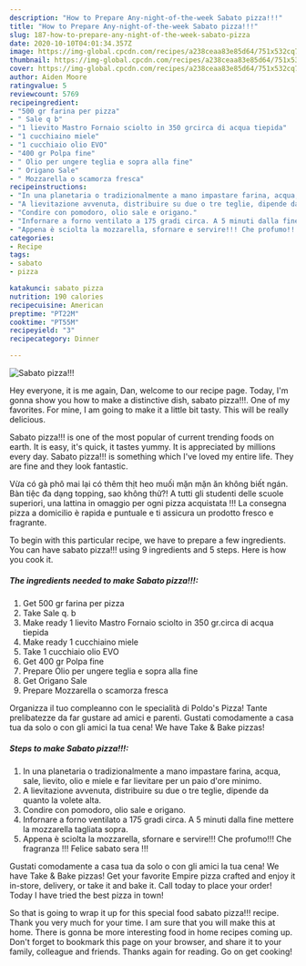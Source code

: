 ```yaml
---
description: "How to Prepare Any-night-of-the-week Sabato pizza!!!"
title: "How to Prepare Any-night-of-the-week Sabato pizza!!!"
slug: 187-how-to-prepare-any-night-of-the-week-sabato-pizza
date: 2020-10-10T04:01:34.357Z
image: https://img-global.cpcdn.com/recipes/a238ceaa83e85d64/751x532cq70/sabato-pizza-recipe-main-photo.jpg
thumbnail: https://img-global.cpcdn.com/recipes/a238ceaa83e85d64/751x532cq70/sabato-pizza-recipe-main-photo.jpg
cover: https://img-global.cpcdn.com/recipes/a238ceaa83e85d64/751x532cq70/sabato-pizza-recipe-main-photo.jpg
author: Aiden Moore
ratingvalue: 5
reviewcount: 5769
recipeingredient:
- "500 gr farina per pizza"
- " Sale q b"
- "1 lievito Mastro Fornaio sciolto in 350 grcirca di acqua tiepida"
- "1 cucchiaino miele"
- "1 cucchiaio olio EVO"
- "400 gr Polpa fine"
- " Olio per ungere teglia e sopra alla fine"
- " Origano Sale"
- " Mozzarella o scamorza fresca"
recipeinstructions:
- "In una planetaria o tradizionalmente a mano impastare farina, acqua, sale, lievito, olio e miele e far lievitare per un paio d&#39;ore minimo."
- "A lievitazione avvenuta, distribuire su due o tre teglie, dipende da quanto la volete alta."
- "Condire con pomodoro, olio sale e origano."
- "Infornare a forno ventilato a 175 gradi circa. A 5 minuti dalla fine mettere la mozzarella tagliata sopra."
- "Appena è sciolta la mozzarella, sfornare e servire!!! Che profumo!!! Che fragranza !!! Felice sabato sera !!!"
categories:
- Recipe
tags:
- sabato
- pizza

katakunci: sabato pizza 
nutrition: 190 calories
recipecuisine: American
preptime: "PT22M"
cooktime: "PT55M"
recipeyield: "3"
recipecategory: Dinner

---
```



![Sabato pizza!!!](https://img-global.cpcdn.com/recipes/a238ceaa83e85d64/751x532cq70/sabato-pizza-recipe-main-photo.jpg)

Hey everyone, it is me again, Dan, welcome to our recipe page. Today, I'm gonna show you how to make a distinctive dish, sabato pizza!!!. One of my favorites. For mine, I am going to make it a little bit tasty. This will be really delicious.

Sabato pizza!!! is one of the most popular of current trending foods on earth. It is easy, it's quick, it tastes yummy. It is appreciated by millions every day. Sabato pizza!!! is something which I've loved my entire life. They are fine and they look fantastic.

Vừa có gà phô mai lại có thêm thịt heo muối mặn mặn ăn không biết ngán. Bàn tiệc đa dạng topping, sao không thử?! A tutti gli studenti delle scuole superiori, una lattina in omaggio per ogni pizza acquistata !!! La consegna pizza a domicilio è rapida e puntuale e ti assicura un prodotto fresco e fragrante.


To begin with this particular recipe, we have to prepare a few ingredients. You can have sabato pizza!!! using 9 ingredients and 5 steps. Here is how you cook it.

<!--inarticleads1-->

##### The ingredients needed to make Sabato pizza!!!:

1. Get 500 gr farina per pizza
1. Take  Sale q. b
1. Make ready 1 lievito Mastro Fornaio sciolto in 350 gr.circa di acqua tiepida
1. Make ready 1 cucchiaino miele
1. Take 1 cucchiaio olio EVO
1. Get 400 gr Polpa fine
1. Prepare  Olio per ungere teglia e sopra alla fine
1. Get  Origano Sale
1. Prepare  Mozzarella o scamorza fresca


Organizza il tuo compleanno con le specialità di Poldo&#39;s Pizza! Tante prelibatezze da far gustare ad amici e parenti. Gustati comodamente a casa tua da solo o con gli amici la tua cena! We have Take &amp; Bake pizzas! 

<!--inarticleads2-->

##### Steps to make Sabato pizza!!!:

1. In una planetaria o tradizionalmente a mano impastare farina, acqua, sale, lievito, olio e miele e far lievitare per un paio d&#39;ore minimo.
1. A lievitazione avvenuta, distribuire su due o tre teglie, dipende da quanto la volete alta.
1. Condire con pomodoro, olio sale e origano.
1. Infornare a forno ventilato a 175 gradi circa. A 5 minuti dalla fine mettere la mozzarella tagliata sopra.
1. Appena è sciolta la mozzarella, sfornare e servire!!! Che profumo!!! Che fragranza !!! Felice sabato sera !!!


Gustati comodamente a casa tua da solo o con gli amici la tua cena! We have Take &amp; Bake pizzas! Get your favorite Empire pizza crafted and enjoy it in-store, delivery, or take it and bake it. Call today to place your order! Today I have tried the best pizza in town! 

So that is going to wrap it up for this special food sabato pizza!!! recipe. Thank you very much for your time. I am sure that you will make this at home. There is gonna be more interesting food in home recipes coming up. Don't forget to bookmark this page on your browser, and share it to your family, colleague and friends. Thanks again for reading. Go on get cooking!
